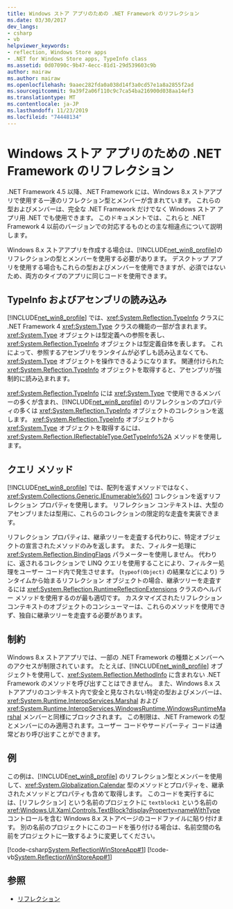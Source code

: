 ```yaml
---
title: Windows ストア アプリのための .NET Framework のリフレクション
ms.date: 03/30/2017
dev_langs:
- csharp
- vb
helpviewer_keywords:
- reflection, Windows Store apps
- .NET for Windows Store apps, TypeInfo class
ms.assetid: 0d07090c-9b47-4ecc-81d1-29d539603c9b
author: mairaw
ms.author: mairaw
ms.openlocfilehash: 9aaec282fda0a038d14f3a0cd57e1a8a2855f2ad
ms.sourcegitcommit: 9a39f2a06f110c9c7ca54ba216900d038aa14ef3
ms.translationtype: MT
ms.contentlocale: ja-JP
ms.lasthandoff: 11/23/2019
ms.locfileid: "74448134"
---
```

# <a name="reflection-in-the-net-framework-for-windows-store-apps"></a>Windows ストア アプリのための .NET Framework のリフレクション

.NET Framework 4.5 以降、.NET Framework には、Windows 8.x ストアアプリで使用する一連のリフレクション型とメンバーが含まれています。 これらの型およびメンバーは、完全な .NET Framework だけでなく Windows ストア アプリ用 .NET でも使用できます。 このドキュメントでは、これらと .NET Framework 4 以前のバージョンでの対応するものとの主な相違点について説明します。  
  
 Windows 8.x ストアアプリを作成する場合は、[!INCLUDE[net_win8_profile](../../../includes/net-win8-profile-md.md)]のリフレクションの型とメンバーを使用する必要があります。 デスクトップ アプリを使用する場合もこれらの型およびメンバーを使用できますが、必須ではないため、両方のタイプのアプリに同じコードを使用できます。  
  
## <a name="typeinfo-and-assembly-loading"></a>TypeInfo およびアセンブリの読み込み  
 [!INCLUDE[net_win8_profile](../../../includes/net-win8-profile-md.md)] では、<xref:System.Reflection.TypeInfo> クラスに .NET Framework 4 <xref:System.Type> クラスの機能の一部が含まれます。 <xref:System.Type> オブジェクトは型定義への参照を表し、<xref:System.Reflection.TypeInfo> オブジェクトは型定義自体を表します。 これによって、参照するアセンブリをランタイムが必ずしも読み込まなくても、<xref:System.Type> オブジェクトを操作できるようになります。 関連付けられた <xref:System.Reflection.TypeInfo> オブジェクトを取得すると、アセンブリが強制的に読み込まれます。  
  
 <xref:System.Reflection.TypeInfo> には <xref:System.Type> で使用できるメンバーの多くが含まれ、[!INCLUDE[net_win8_profile](../../../includes/net-win8-profile-md.md)] のリフレクションのプロパティの多くは <xref:System.Reflection.TypeInfo> オブジェクトのコレクションを返します。 <xref:System.Reflection.TypeInfo> オブジェクトから <xref:System.Type> オブジェクトを取得するには、<xref:System.Reflection.IReflectableType.GetTypeInfo%2A> メソッドを使用します。  
  
## <a name="query-methods"></a>クエリ メソッド  
 [!INCLUDE[net_win8_profile](../../../includes/net-win8-profile-md.md)] では、配列を返すメソッドではなく、<xref:System.Collections.Generic.IEnumerable%601> コレクションを返すリフレクション プロパティを使用します。 リフレクション コンテキストは、大型のアセンブリまたは型用に、これらのコレクションの限定的な走査を実装できます。  
  
 リフレクション プロパティは、継承ツリーを走査する代わりに、特定オブジェクトの宣言されたメソッドのみを返します。 また、フィルター処理に <xref:System.Reflection.BindingFlags> パラメーターを使用しません。 代わりに、返されるコレクションで LINQ クエリを使用することにより、フィルター処理をユーザー コード内で発生させます。 (`typeof(Object)` の結果などにより) ランタイムから始まるリフレクション オブジェクトの場合、継承ツリーを走査するには <xref:System.Reflection.RuntimeReflectionExtensions> クラスのヘルパー メソッドを使用するのが最も適切です。 カスタマイズされたリフレクション コンテキストのオブジェクトのコンシューマーは、これらのメソッドを使用できず、独自に継承ツリーを走査する必要があります。  
  
## <a name="restrictions"></a>制約  
 Windows 8.x ストアアプリでは、一部の .NET Framework の種類とメンバーへのアクセスが制限されています。 たとえば、[!INCLUDE[net_win8_profile](../../../includes/net-win8-profile-md.md)] オブジェクトを使用して、<xref:System.Reflection.MethodInfo> に含まれない .NET Framework のメソッドを呼び出すことはできません。 また、Windows 8.x ストアアプリのコンテキスト内で安全と見なされない特定の型およびメンバーは、<xref:System.Runtime.InteropServices.Marshal> および <xref:System.Runtime.InteropServices.WindowsRuntime.WindowsRuntimeMarshal> メンバーと同様にブロックされます。 この制限は、.NET Framework の型とメンバーにのみ適用されます。ユーザー コードやサードパーティ コードは通常どおり呼び出すことができます。  
  
## <a name="example"></a>例  
 この例は、[!INCLUDE[net_win8_profile](../../../includes/net-win8-profile-md.md)] のリフレクション型とメンバーを使用して、<xref:System.Globalization.Calendar> 型のメソッドとプロパティを、継承されたメソッドとプロパティも含めて取得します。 このコードを実行するには、[リフレクション] という名前のプロジェクトに `textblock1` という名前の <xref:Windows.UI.Xaml.Controls.TextBlock?displayProperty=nameWithType> コントロールを含む Windows 8.x ストアページのコードファイルに貼り付けます。 別の名前のプロジェクトにこのコードを張り付ける場合は、名前空間の名前をプロジェクトに一致するように変更してください。  
  
 [!code-csharp[System.ReflectionWinStoreApp#1](../../../samples/snippets/csharp/VS_Snippets_CLR_System/system.reflectionwinstoreapp/cs/mainpage.xaml.cs#1)]
 [!code-vb[System.ReflectionWinStoreApp#1](../../../samples/snippets/visualbasic/VS_Snippets_CLR_System/system.reflectionwinstoreapp/vb/mainpage.xaml.vb#1)]  
  
## <a name="see-also"></a>参照

- [リフレクション](reflection.md)
